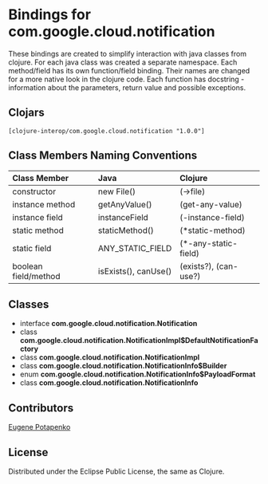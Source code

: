 # Bindings for com.google.cloud.notification

These bindings are created to simplify interaction with java classes from clojure.
For each java class was created a separate namespace.
Each method/field has its own function/field binding.
Their names are changed for a more native look in the clojure code. Each function has docstring - information about the parameters, return value and possible exceptions.

## Clojars

```
[clojure-interop/com.google.cloud.notification "1.0.0"]
```

## Class Members Naming Conventions

| Class Member | Java | Clojure |
|:--|:--|:--|
| constructor | new File() | (->file) |
| instance method | getAnyValue() | (get-any-value) |
| instance field | instanceField | (-instance-field) |
| static method | staticMethod() | (*static-method) |
| static field | ANY_STATIC_FIELD | (*-any-static-field) |
| boolean field/method | isExists(), canUse() | (exists?), (can-use?) |

## Classes

- interface **com.google.cloud.notification.Notification**
- class **com.google.cloud.notification.NotificationImpl$DefaultNotificationFactory**
- class **com.google.cloud.notification.NotificationImpl**
- class **com.google.cloud.notification.NotificationInfo$Builder**
- enum **com.google.cloud.notification.NotificationInfo$PayloadFormat**
- class **com.google.cloud.notification.NotificationInfo**

## Contributors

[Eugene Potapenko](https://github.com/potapenko/)

## License

Distributed under the Eclipse Public License, the same as Clojure.
